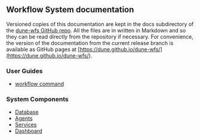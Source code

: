 ## Workflow System documentation

Versioned copies of this documentation are kept in the docs subdirectory
of the [dune-wfs GitHub repo](https://github.com/DUNE/dune-wfs/). All the
files are in written in Markdown and so they can be read directly from the 
repository
if necessary. For convenience, the version of the documentation from the 
current release branch is available as GitHub pages at 
[https://dune.github.io/dune-wfs/]
(https://dune.github.io/dune-wfs/).

### User Guides

- [workflow command](workflow-command.md)

### System Components

- [Database](database.md)
- [Agents](agents.md)
- [Services](services.md)
- [Dashboard](dashboard.md)
